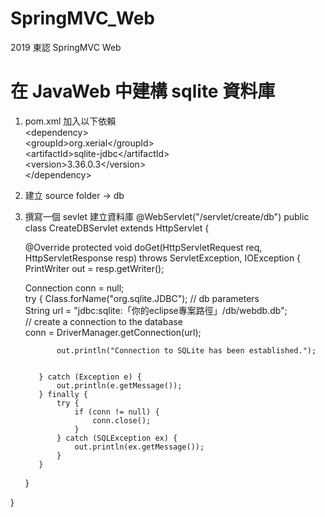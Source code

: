 # SpringMVC_Web
2019 東認 SpringMVC Web

# 在 JavaWeb 中建構 sqlite 資料庫
1. pom.xml 加入以下依賴<br>
  &lt;dependency&gt;<br>
  &lt;groupId&gt;org.xerial&lt;/groupId&gt;<br>
  &lt;artifactId&gt;sqlite-jdbc&lt;/artifactId&gt;<br>
  &lt;version&gt;3.36.0.3&lt;/version&gt;<br>
  &lt;/dependency&gt;<br>

2. 建立 source folder -> db

3. 撰寫一個 sevlet 建立資料庫
  @WebServlet("/servlet/create/db")
  public class CreateDBServlet extends HttpServlet {

    @Override
    protected void doGet(HttpServletRequest req, HttpServletResponse resp) throws ServletException, IOException {
      PrintWriter out = resp.getWriter();

      Connection conn = null;  
          try {
            Class.forName("org.sqlite.JDBC");
              // db parameters  
              String url = "jdbc:sqlite:「你的eclipse專案路徑」/db/webdb.db";  
              // create a connection to the database  
              conn = DriverManager.getConnection(url);  

              out.println("Connection to SQLite has been established.");  


          } catch (Exception e) {  
              out.println(e.getMessage());  
          } finally {  
              try {  
                  if (conn != null) {  
                      conn.close();  
                  }  
              } catch (SQLException ex) {  
                  out.println(ex.getMessage());  
              }  
          }  
    }

  }
